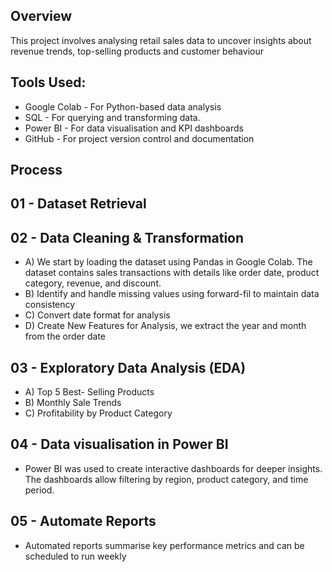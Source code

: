 ## Overview

This project involves analysing retail sales data to uncover insights about revenue trends, top-selling products and customer behaviour

## Tools Used:
- Google Colab - For Python-based data analysis
- SQL - For querying and transforming data.
- Power BI - For data visualisation and KPI dashboards
- GitHub - For project version control and documentation

## Process

## 01 - Dataset Retrieval

## 02 - Data Cleaning & Transformation 

- A) We start by loading the dataset using Pandas in Google Colab. The dataset contains sales transactions with details like order date, product category, revenue, and discount.
- B) Identify and handle missing values using forward-fil to maintain data consistency 
- C) Convert date format for analysis 
- D) Create New Features for Analysis, we extract the year and month from the order date 

## 03 - Exploratory Data Analysis (EDA)

- A) Top 5 Best- Selling Products
- B) Monthly Sale Trends
- C) Profitability by Product Category 

## 04 - Data visualisation in Power BI

  -  Power BI was used to create interactive dashboards for deeper insights. The dashboards allow filtering by region, product category, and time period.

## 05 - Automate Reports 

- Automated reports summarise key performance metrics and can be scheduled to run weekly




